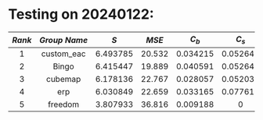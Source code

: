# Testing on 20240122:
<div align="center">

| $Rank$ | $Group ~ Name$ | $S$ | $MSE$ | $C_b$ |  $C_s$   | $C_c$ |
|:-------------:|:---------------:|:---------------:|:----------------:|:-------------:|:--------:|:-----:|
| 1  | custom_eac | 6.493785 | 20.532 | 0.034215 | 0.052641 |   0   | 
| 2  | Bingo      | 6.415447 | 19.889 | 0.040591 | 0.052641 |   0   | 
| 3  | cubemap    | 6.178136 | 22.767 | 0.028057 | 0.052035 |   0   | 
| 4  | erp        | 6.030849 | 22.659 | 0.033165 | 0.077617 |   0   | 
| 5  | freedom    | 3.807933 | 36.816 | 0.009188 |    0     | 1.204 | 

</div>
